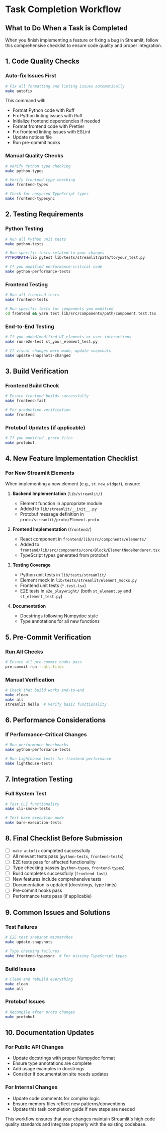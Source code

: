 # Task Completion Workflow

## What to Do When a Task is Completed

When you finish implementing a feature or fixing a bug in Streamlit, follow this comprehensive checklist to ensure code quality and proper integration.

## 1. Code Quality Checks

### Auto-fix Issues First
```bash
# Fix all formatting and linting issues automatically
make autofix
```

This command will:
- Format Python code with Ruff
- Fix Python linting issues with Ruff
- Initialize frontend dependencies if needed
- Format frontend code with Prettier
- Fix frontend linting issues with ESLint
- Update notices file
- Run pre-commit hooks

### Manual Quality Checks
```bash
# Verify Python type checking
make python-types

# Verify frontend type checking
make frontend-types

# Check for unsynced TypeScript types
make frontend-typesync
```

## 2. Testing Requirements

### Python Testing
```bash
# Run all Python unit tests
make python-tests

# Run specific tests related to your changes
PYTHONPATH=lib pytest lib/tests/streamlit/path/to/your_test.py

# If you modified performance-critical code
make python-performance-tests
```

### Frontend Testing
```bash
# Run all frontend tests
make frontend-tests

# Run specific tests for components you modified
cd frontend && yarn test lib/src/components/path/component.test.tsx
```

### End-to-End Testing
```bash
# If you added/modified UI elements or user interactions
make run-e2e-test st_your_element_test.py

# If visual changes were made, update snapshots
make update-snapshots-changed
```

## 3. Build Verification

### Frontend Build Check
```bash
# Ensure frontend builds successfully
make frontend-fast

# For production verification
make frontend
```

### Protobuf Updates (if applicable)
```bash
# If you modified .proto files
make protobuf
```

## 4. New Feature Implementation Checklist

### For New Streamlit Elements
When implementing a new element (e.g., `st.new_widget`), ensure:

1. **Backend Implementation** (`lib/streamlit/`)
   - Element function in appropriate module
   - Added to `lib/streamlit/__init__.py`
   - Protobuf message definition in `proto/streamlit/proto/Element.proto`

2. **Frontend Implementation** (`frontend/`)
   - React component in `frontend/lib/src/components/elements/`
   - Added to `frontend/lib/src/components/core/Block/ElementNodeRenderer.tsx`
   - TypeScript types generated from protobuf

3. **Testing Coverage**
   - Python unit tests in `lib/tests/streamlit/`
   - Element mock in `lib/tests/streamlit/element_mocks.py`
   - Frontend unit tests (`*.test.tsx`)
   - E2E tests in `e2e_playwright/` (both `st_element.py` and `st_element_test.py`)

4. **Documentation**
   - Docstrings following Numpydoc style
   - Type annotations for all new functions

## 5. Pre-Commit Verification

### Run All Checks
```bash
# Ensure all pre-commit hooks pass
pre-commit run --all-files
```

### Manual Verification
```bash
# Check that build works end-to-end
make clean
make all
streamlit hello  # Verify basic functionality
```

## 6. Performance Considerations

### If Performance-Critical Changes
```bash
# Run performance benchmarks
make python-performance-tests

# Run Lighthouse tests for frontend performance
make lighthouse-tests
```

## 7. Integration Testing

### Full System Test
```bash
# Test CLI functionality
make cli-smoke-tests

# Test bare execution mode
make bare-execution-tests
```

## 8. Final Checklist Before Submission

- [ ] `make autofix` completed successfully
- [ ] All relevant tests pass (`python-tests`, `frontend-tests`)
- [ ] E2E tests pass for affected functionality
- [ ] Type checking passes (`python-types`, `frontend-types`)
- [ ] Build completes successfully (`frontend-fast`)
- [ ] New features include comprehensive tests
- [ ] Documentation is updated (docstrings, type hints)
- [ ] Pre-commit hooks pass
- [ ] Performance tests pass (if applicable)

## 9. Common Issues and Solutions

### Test Failures
```bash
# E2E test snapshot mismatches
make update-snapshots

# Type checking failures
make frontend-typesync  # For missing TypeScript types
```

### Build Issues
```bash
# Clean and rebuild everything
make clean
make all
```

### Protobuf Issues
```bash
# Recompile after proto changes
make protobuf
```

## 10. Documentation Updates

### For Public API Changes
- Update docstrings with proper Numpydoc format
- Ensure type annotations are complete
- Add usage examples in docstrings
- Consider if documentation site needs updates

### For Internal Changes
- Update code comments for complex logic
- Ensure memory files reflect new patterns/conventions
- Update this task completion guide if new steps are needed

This workflow ensures that your changes maintain Streamlit's high code quality standards and integrate properly with the existing codebase.
